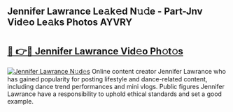 ## Jennifer Lawrance Le𝚊k𝚎d N𝚞𝚍e - Part-Jnv Vid𝚎o Le𝚊ks Photos AYVRY

# <h2><a href="http://fbfdi5.evod.top/?m=Jennifer+Lawrance">🔗 👉🔴 Jennifer Lawrance Vid𝚎o Ph𝚘t𝚘s</a></h2>

[![Jennifer Lawrance N𝚞d𝚎s](https://i.imgur.com/8V9OHl7.gif)](http://fbfdi5.evod.top/?m=Jennifer+Lawrance)
Online content creator Jennifer Lawrance who has gained popularity for posting lifestyle and dance-related content, including dance trend performances and mini vlogs. Public figures Jennifer Lawrance have a responsibility to uphold ethical standards and set a good example. 
